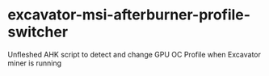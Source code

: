 # excavator-msi-afterburner-profile-switcher
Unfleshed AHK script to detect and change GPU OC Profile when Excavator miner is running
